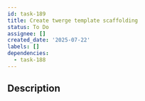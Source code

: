 ```yaml
---
id: task-189
title: Create twerge template scaffolding
status: To Do
assignee: []
created_date: '2025-07-22'
labels: []
dependencies:
  - task-188
---
```


## Description
